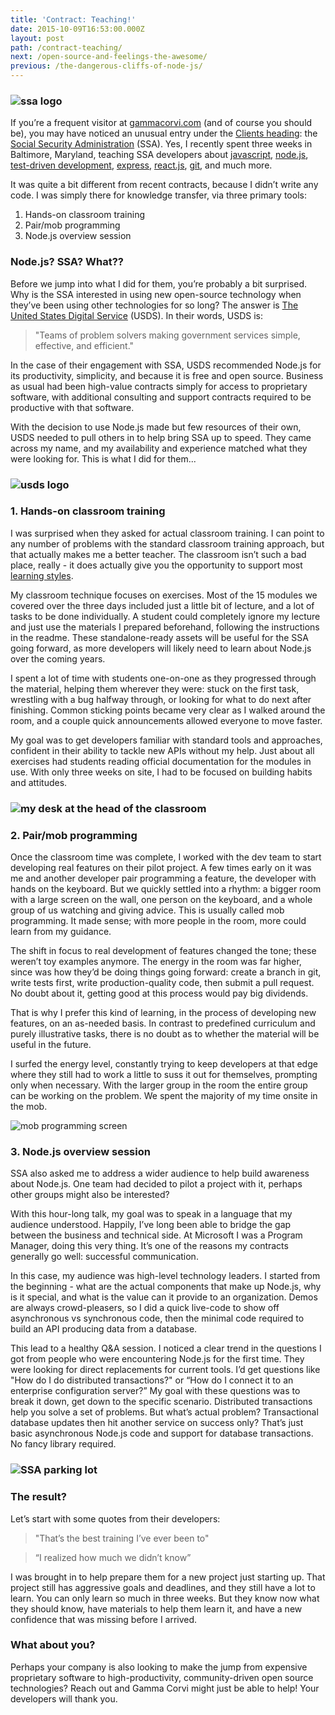 ```yaml
---
title: 'Contract: Teaching!'
date: 2015-10-09T16:53:00.000Z
layout: post
path: /contract-teaching/
next: /open-source-and-feelings-the-awesome/
previous: /the-dangerous-cliffs-of-node-js/
---
```



### ![ssa logo](https://static.sinap.ps/blog/2015/10_oct/ssa/ssa-logo.png)

If you’re a frequent visitor at [gammacorvi.com](https://gammacorvi.com/) (and of course you should be), you may have noticed an unusual entry under the [Clients heading](https://gammacorvi.com/#clients): the [Social Security Administration](http://www.ssa.gov/) (SSA). Yes, I recently spent three weeks in Baltimore, Maryland, teaching SSA developers about [javascript](https://developer.mozilla.org/en-US/docs/Web/JavaScript), [node.js](https://nodejs.org/), [test-driven development](https://en.wikipedia.org/wiki/Test-driven_development), [express](http://expressjs.com/), [react.js](https://facebook.github.io/react/), [git](http://git-scm.com/), and much more.

It was quite a bit different from recent contracts, because I didn’t write any code. I was simply there for knowledge transfer, via three primary tools:

1. Hands-on classroom training
2. Pair/mob programming
3. Node.js overview session

### Node.js? SSA? What??

Before we jump into what I did for them, you’re probably a bit surprised. Why is the SSA interested in using new open-source technology when they’ve been using other technologies for so long? The answer is [The United States Digital Service](https://www.whitehouse.gov/digital/united-states-digital-service) (USDS). In their words, USDS is:

> "Teams of problem solvers making government services simple, effective, and efficient."

In the case of their engagement with SSA, USDS recommended Node.js for its productivity, simplicity, and because it is free and open source. Business as usual had been high-value contracts simply for access to proprietary software, with additional consulting and support contracts required to be productive with that software.

With the decision to use Node.js made but few resources of their own, USDS needed to pull others in to help bring SSA up to speed. They came across my name, and my availability and experience matched what they were looking for. This is what I did for them...

### ![usds logo](https://static.sinap.ps/blog/2015/10_oct/ssa/usds-logo.png)

### 1. Hands-on classroom training

I was surprised when they asked for actual classroom training. I can point to any number of problems with the standard classroom training approach, but that actually makes me a better teacher. The classroom isn’t such a bad place, really - it does actually give you the opportunity to support most [learning styles](https://en.wikipedia.org/wiki/Learning_styles).

My classroom technique focuses on exercises. Most of the 15 modules we covered over the three days included just a little bit of lecture, and a lot of tasks to be done individually. A student could completely ignore my lecture and just use the materials I prepared beforehand, following the instructions in the readme. These standalone-ready assets will be useful for the SSA going forward, as more developers will likely need to learn about Node.js over the coming years.

I spent a lot of time with students one-on-one as they progressed through the material, helping them wherever they were: stuck on the first task, wrestling with a bug halfway through, or looking for what to do next after finishing. Common sticking points became very clear as I walked around the room, and a couple quick announcements allowed everyone to move faster.

My goal was to get developers familiar with standard tools and approaches, confident in their ability to tackle new APIs without my help. Just about all exercises had students reading official documentation for the modules in use. With only three weeks on site, I had to be focused on building habits and attitudes.

### ![my desk at the head of the classroom](https://static.sinap.ps/blog/2015/10_oct/ssa/head-of-classroom.jpg)

### 2. Pair/mob programming

Once the classroom time was complete, I worked with the dev team to start developing real features on their pilot project. A few times early on it was me and another developer pair programming a feature, the developer with hands on the keyboard. But we quickly settled into a rhythm: a bigger room with a large screen on the wall, one person on the keyboard, and a whole group of us watching and giving advice. This is usually called mob programming. It made sense; with more people in the room, more could learn from my guidance.

The shift in focus to real development of features changed the tone; these weren’t toy examples anymore. The energy in the room was far higher, since was how they’d be doing things going forward: create a branch in git, write tests first, write production-quality code, then submit a pull request. No doubt about it, getting good at this process would pay big dividends.

That is why I prefer this kind of learning, in the process of developing new features, on an as-needed basis. In contrast to predefined curriculum and purely illustrative tasks, there is no doubt as to whether the material will be useful in the future.

I surfed the energy level, constantly trying to keep developers at that edge where they still had to work a little to suss it out for themselves, prompting only when necessary. With the larger group in the room the entire group can be working on the problem. We spent the majority of my time onsite in the mob.

![mob programming screen](https://static.sinap.ps/blog/2015/10_oct/ssa/mob-programming-screen.jpg)

### 3. Node.js overview session

SSA also asked me to address a wider audience to help build awareness about Node.js. One team had decided to pilot a project with it, perhaps other groups might also be interested?

With this hour-long talk, my goal was to speak in a language that my audience understood. Happily, I’ve long been able to bridge the gap between the business and technical side. At Microsoft I was a Program Manager, doing this very thing. It’s one of the reasons my contracts generally go well: successful communication.

In this case, my audience was high-level technology leaders. I started from the beginning - what are the actual components that make up Node.js, why is it special, and what is the value can it provide to an organization. Demos are always crowd-pleasers, so I did a quick live-code to show off asynchronous vs synchronous code, then the minimal code required to build an API producing data from a database.

This lead to a healthy Q&A session. I noticed a clear trend in the questions I got from people who were encountering Node.js for the first time. They were looking for direct replacements for current tools. I’d get questions like "How do I do distributed transactions?" or “How do I connect it to an enterprise configuration server?” My goal with these questions was to break it down, get down to the specific scenario. Distributed transactions help you solve a set of problems. But what’s actual problem? Transactional database updates then hit another service on success only? That’s just basic asynchronous Node.js code and support for database transactions. No fancy library required.

### ![SSA parking lot](https://static.sinap.ps/blog/2015/10_oct/ssa/ssa-parking-lot.jpg)

### The result?

Let’s start with some quotes from their developers:

> "That’s the best training I’ve ever been to"

>“I realized how much we didn’t know”

I was brought in to help prepare them for a new project just starting up. That project still has aggressive goals and deadlines, and they still have a lot to learn. You can only learn so much in three weeks. But they know now what they should know, have materials to help them learn it, and have a new confidence that was missing before I arrived.


### What about you?

Perhaps your company is also looking to make the jump from expensive proprietary software to high-productivity, community-driven open source technologies? Reach out and Gamma Corvi might just be able to help! Your developers will thank you.
